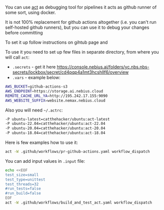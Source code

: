 You can use [act](https://github.com/nektos/act) as debugging tool for pipelines it acts as github runner of some sort, using docker.

It is not 100% replacement for github actions altogether (i.e. you can't run self-hosted github runners), but you can use it to debug your changes before committing

To set it up follow instructions on gihtub page and

To use it you need to set up few files in separate directory, from where you will call `act`:

* `.secrets` - get it here https://console.nebius.ai/folders/yc.nbs.nbs-secrets/lockbox/secret/cd4pqp4a1mt3hcshllf6/overview
* `.vars` - example below:

```bash
AWS_BUCKET=github-actions-s3
AWS_ENDPOINT=https://storage.ai.nebius.cloud
REMOTE_CACHE_URL_YA=http://195.242.17.155:9090
AWS_WEBSITE_SUFFIX=website.nemax.nebius.cloud
```

Also you will need `~/.actrc`:

```bash
-P ubuntu-latest=catthehacker/ubuntu:act-latest
-P ubuntu-22.04=catthehacker/ubuntu:act-22.04
-P ubuntu-20.04=catthehacker/ubuntu:act-20.04
-P ubuntu-18.04=catthehacker/ubuntu:act-18.04
```

Here is few examples how to use it:

```bash
act -W .github/workflows/pr-github-actions.yaml workflow_dispatch
```

You can add input values in `.input` file:

```bash
echo <<EOF
test_size=small
test_type=unittest
test_threads=32
#run_tests=false
#run_build=false
EOF
act -W .github/workflows/build_and_test_act.yaml workflow_dispatch
```